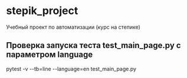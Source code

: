 # stepik_project
Учебный проект по автоматизации (курс на степике)

## Проверка запуска теста test_main_page.py с параметром language
pytest -v --tb=line --language=en test_main_page.py

